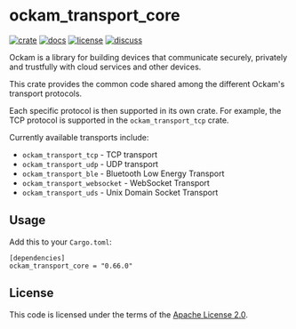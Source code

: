 # ockam_transport_core

[![crate][crate-image]][crate-link]
[![docs][docs-image]][docs-link]
[![license][license-image]][license-link]
[![discuss][discuss-image]][discuss-link]

Ockam is a library for building devices that communicate securely, privately
and trustfully with cloud services and other devices.

This crate provides the common code shared among the different Ockam's transport protocols.

Each specific protocol is then supported in its own crate. For example, the TCP protocol is supported in the `ockam_transport_tcp` crate.

Currently available transports include:

* `ockam_transport_tcp` - TCP transport
* `ockam_transport_udp` - UDP transport
* `ockam_transport_ble` - Bluetooth Low Energy Transport
* `ockam_transport_websocket` - WebSocket Transport
* `ockam_transport_uds` - Unix Domain Socket Transport


## Usage

Add this to your `Cargo.toml`:

```
[dependencies]
ockam_transport_core = "0.66.0"
```

## License

This code is licensed under the terms of the [Apache License 2.0][license-link].

[main-ockam-crate-link]: https://crates.io/crates/ockam

[crate-image]: https://img.shields.io/crates/v/ockam_transport_core.svg
[crate-link]: https://crates.io/crates/ockam_transport_core

[docs-image]: https://docs.rs/ockam_transport_core/badge.svg
[docs-link]: https://docs.rs/ockam_transport_core

[license-image]: https://img.shields.io/badge/License-Apache%202.0-green.svg
[license-link]: https://github.com/build-trust/ockam/blob/HEAD/LICENSE

[discuss-image]: https://img.shields.io/badge/Discuss-Github%20Discussions-ff70b4.svg
[discuss-link]: https://github.com/build-trust/ockam/discussions
